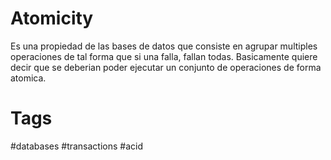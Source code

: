 # Atomicity
Es una propiedad de las bases de datos que consiste en agrupar multiples operaciones de tal forma que si una falla, fallan todas. Basicamente quiere decir que se deberian poder ejecutar un conjunto de operaciones de forma atomica.

# Tags
#databases #transactions #acid